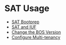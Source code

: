 # SAT Usage

- [SAT Bootprep](sat_bootprep.md)
- [SAT and IUF](sat_and_iuf.md)
- [Change the BOS Version](change_bos_version.md)
- [Configure Multi-tenancy](multi-tenancy.md)
